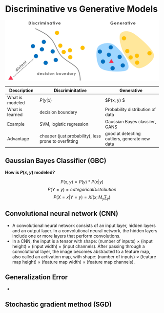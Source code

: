 # Discriminative vs Generative Models

![alt text](dis_vs_gen.png "difference")

Description | Discriminitative | Generative
---|---|---
What is modeled | $P(y \| x)$ | $P(x, y) $
What is learned | decision boundary | Probability distribution of data
Example | SVM, logistic regression | Gaussian Bayes classiier, GANS
Advantage | cheaper (just probability), less prone to overfitting | good at detecting outliers, generate new data


## Gaussian Bayes Classifier (GBC)
**How is $P(x, y)$ modeled?**

$$P(x, y) = P(y) * P(x | y) $$
$$ P(Y = y) = categoricalDistribution $$
$$P(X = x | Y = y) = XI(x; M_y \sum_y )$$


## Convolutional neural network (CNN)
- A convolutional neural network consists of an input layer, hidden layers and an output layer. In a convolutional neural network, the hidden layers include one or more layers that perform convolutions.
- In a CNN, the input is a tensor with shape: (number of inputs) × (input height) × (input width) × (input channels). After passing through a convolutional layer, the image becomes abstracted to a feature map, also called an activation map, with shape: (number of inputs) × (feature map height) × (feature map width) × (feature map channels). 


## Generalization Error
- 
## Stochastic gradient method (SGD)

